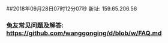 ##2018年09月28日07时12分07秒 新址: 159.65.206.56
### 兔友常见问题及解答: https://github.com/wanggonging/d/blob/w/FAQ.md
